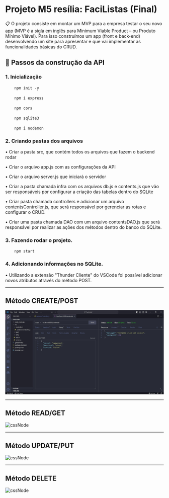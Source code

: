 # Projeto M5 resília: FaciListas  (Final)
 
📋 O projeto consiste em montar um MVP para a empresa testar o seu novo app (MVP é a
sigla em inglês para Minimum Viable Product – ou Produto Mínimo Viável).
Para isso construímos um app (front e back-end) desenvolvendo um site para apresentar e que vai implementar as
funcionalidades básicas do CRUD.

## 📂 Passos da construção da API 

### 1. Inicialização
        
        npm init -y
         
        npm i express
        
        npm cors
        
        npm sqlite3
        
        npm i nodemon
        
### 2. Criando pastas dos arquivos  

• Criar a pasta src, que contém todos os arquivos que fazem o backend rodar

• Criar o arquivo app.js com as configurações da API

• Criar o arquivo server.js que iniciará o servidor

• Criar a pasta chamada infra com os arquivos db.js e contents.js que vão ser responsáveis por configurar a criação das tabelas dentro do SQLite

• Criar pasta chamada controllers e adicionar um arquivo contentsController.js, que será responsável por gerenciar as rotas e configurar o CRUD.

• Criar uma pasta chamada DAO com um arquivo contentsDAO.js que será responsável por realizar as ações dos métodos dentro do banco do SQLite.  

### 3. Fazendo rodar  o projeto.
        
        npm start
         
### 4. Adicionando informações no SQLite.  

• Utilizando a extensão "Thunder Cliente" do VSCode foi possível adicionar novos atributos através do método POST.
         
---
 ## Método CREATE/POST  
 
 
  <img alt="createPost" src="https://raw.githubusercontent.com/jonathanfalcao/FaciListas-API/main/img/createPost.jpeg">
  
---
  ## Método READ/GET  
  
  
  <img alt="cssNode" src="">   
  
---
 ## Método UPDATE/PUT   
 
 
  <img alt="cssNode" src="">
  
---
  ## Método DELETE  
  
  
  <img alt="cssNode" src="">
